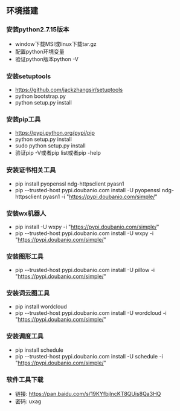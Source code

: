 环境搭建
------

### 安装python2.7.15版本

* window下载MSI或linux下载tar.gz
* 配置python环境变量
* 验证python版本python -V

###  安装setuptools
* https://github.com/jackzhangsir/setuptools
* python bootstrap.py
* python setup.py install

###  安装pip工具


* https://pypi.python.org/pypi/pip
* python setup.py install
* sudo python setup.py install
* 验证pip -V或者pip list或者pip -help

###  安装证书相关工具

* pip install pyopenssl ndg-httpsclient pyasn1
* pip --trusted-host pypi.doubanio.com install -U pyopenssl ndg-httpsclient pyasn1 -i "https://pypi.doubanio.com/simple/"


### 安装wx机器人

* pip install -U wxpy -i "https://pypi.doubanio.com/simple/"
* pip --trusted-host pypi.doubanio.com install -U wxpy -i "https://pypi.doubanio.com/simple/"


###  安装图形工具

* pip --trusted-host pypi.doubanio.com install -U pillow -i "https://pypi.doubanio.com/simple/"

###  安装词云图工具

* pip install wordcloud
* pip --trusted-host pypi.doubanio.com install -U wordcloud -i "https://pypi.doubanio.com/simple/"

###  安装调度工具
* pip install schedule
* pip --trusted-host pypi.doubanio.com install -U schedule -i "https://pypi.doubanio.com/simple/"

###  软件工具下载
* 链接: https://pan.baidu.com/s/19KYfbjlncKT8QUis8Qa3HQ 
* 密码: uxag

